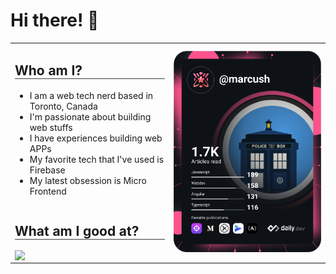 # Hi there! 👋️

<table style="border: none;">
  <td style="display: flex; flex-direction: column; justify-content: start;">
    <div>
      <h2 style="border-bottom: 1px solid #363E47;">Who am I?</h2>
      <ul>
        <li>
          I am a web tech nerd based in Toronto, Canada</li>
        <li>
          I'm passionate about building web stuffs
        </li>
        <li>
          I have experiences building web APPs
        </li>
        <li>My favorite tech that I've used is Firebase</li>
        <li>
          My latest obsession is Micro Frontend
        </li>
      </ul>
    </div>
    <h2 style="border-bottom: 1px solid #363E47;">
      What am I good at?
    </h2>
    <img src="https://github.com/marcusho21/marcusho21/blob/main/tags.svg" width="auto" height="auto">
  </td>

  <td>
    <a href="https://app.daily.dev/marcusho21">
      <img src="https://github.com/marcusho21/marcusho21/blob/main/devcard.svg" width="400" alt="Marcus Ho's Dev Card" />
    </a>
  </td>
</table>
